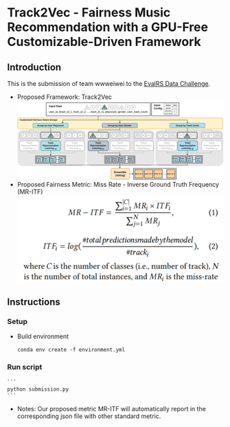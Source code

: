 # Track2Vec - Fairness Music Recommendation with a GPU-Free Customizable-Driven Framework

## Introduction

This is the submission of team wwweiwei to the [EvalRS Data Challenge](https://github.com/RecList/evalRS-CIKM-2022). 
* Proposed Framework: Track2Vec
![Track2Vec Framework](images/Track2Vec_framework.jpg)
* Proposed Fairness Metric: Miss Rate - Inverse Ground Truth Frequency (MR-ITF)
![MR-ITF Equation](images/MR_ITF_equation.jpg)

## Instructions
### Setup
- Build environment
    ```
    conda env create -f environment.yml
    ```
### Run script
    ```
    python submission.py
    ```
* Notes: Our proposed metric MR-ITF will automatically report in the corresponding json file with other standard metric.
